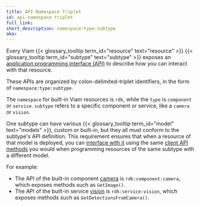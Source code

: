 ```yaml
---
title: API Namespace Triplet
id: api-namespace-triplet
full_link:
short_description: namespace:type:subtype
aka:
---
```


Every Viam {{< glossary_tooltip term_id="resource" text="resource" >}} {{< glossary_tooltip term_id="subtype" text="subtype" >}} exposes an [application programming interface (API)](https://en.wikipedia.org/wiki/API) to describe how you can interact with that resource.

These APIs are organized by colon-delimited-triplet identifiers, in the form of `namespace:type:subtype`.

The `namespace` for built-in Viam resources is `rdk`, while the `type` is `component` or `service`.
`subtype` refers to a specific component or service, like a `camera` or `vision`.

One subtype can have various {{< glossary_tooltip term_id="model" text="models" >}}, custom or built-in, but they all must conform to the subtype's API definition.
This requirement ensures that when a resource of that model is deployed, you can [interface with it](/build/program/) using the same [client API methods](/build/program/apis/) you would when programming resources of the same subtype with a different model.

For example:

- The API of the built-in component [camera](/build/configure/components/camera/) is `rdk:component:camera`, which exposes methods such as `GetImage()`.
- The API of the built-in service [vision](/ml/vision/) is `rdk:service:vision`, which exposes methods such as `GetDetectionsFromCamera()`.
